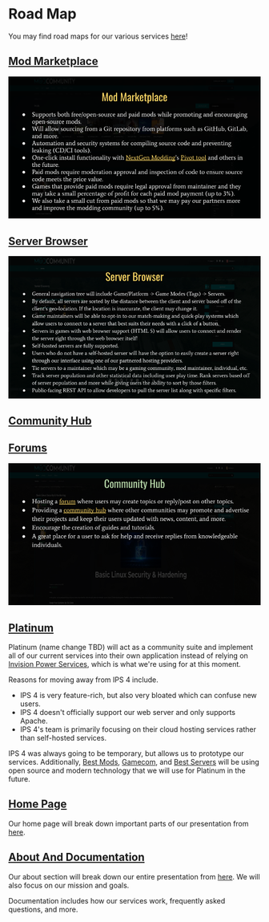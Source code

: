 # Road Map
You may find road maps for our various services [here](https://github.com/modcommunity/roadmap/projects)!

## [Mod Marketplace](https://github.com/orgs/modcommunity/projects/1)
![Mod Marketplace Image](./images/marketplace.png)

## [Server Browser](https://github.com/orgs/modcommunity/projects/2)
![Server Browser Image](./images/serverbrowser.png)

## [Community Hub](https://github.com/orgs/modcommunity/projects/3)
## [Forums](https://github.com/orgs/modcommunity/projects/4)
![Hub Image](./images/hub.png)

## [Platinum](https://github.com/orgs/modcommunity/projects/5)
Platinum (name change TBD) will act as a community suite and implement all of our current services into their own application instead of relying on [Invision Power Services](https://invisionpower.com/), which is what we're using for at this moment.

Reasons for moving away from IPS 4 include.

* IPS 4 is very feature-rich, but also very bloated which can confuse new users.
* IPS 4 doesn't officially support our web server and only supports Apache.
* IPS 4's team is primarily focusing on their cloud hosting services rather than self-hosted services.

IPS 4 was always going to be temporary, but allows us to prototype our services. Additionally, [Best Mods](https://bestmods.io/), [Gamecom](https://gamecom.io/), and [Best Servers](https://bestservers.io) will be using open source and modern technology that we will use for Platinum in the future.

## [Home Page](https://github.com/orgs/modcommunity/projects/6)
Our home page will break down important parts of our presentation from [here](https://docs.google.com/presentation/d/e/2PACX-1vSlROYETsWYlJkqM7y9J5qeHRjh6ZY6Liv0RIkxSX6EjQ7X3_kzQFkp3HNHtebks8YAe3e2QV2lBmka/pub?slide=id.p).

## [About And Documentation](https://github.com/orgs/modcommunity/projects/7)
Our about section will break down our entire presentation from [here](https://docs.google.com/presentation/d/e/2PACX-1vSlROYETsWYlJkqM7y9J5qeHRjh6ZY6Liv0RIkxSX6EjQ7X3_kzQFkp3HNHtebks8YAe3e2QV2lBmka/pub?slide=id.p). We will also focus on our mission and goals.

Documentation includes how our services work, frequently asked questions, and more.

